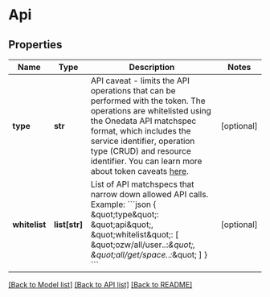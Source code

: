# Api

## Properties
Name | Type | Description | Notes
------------ | ------------- | ------------- | -------------
**type** | **str** | API caveat - limits the API operations that can be performed with the token. The operations are whitelisted using the Onedata API matchspec format, which includes the service identifier, operation type (CRUD) and resource identifier.  You can learn more about token caveats [here](https://onedata.org/#/home/documentation/doc/using_onedata/tokens[token-caveats].html).  | [optional] 
**whitelist** | **list[str]** | List of API matchspecs that narrow down allowed API calls.  Example: &#x60;&#x60;&#x60;json   {     \&quot;type\&quot;: \&quot;api\&quot;,     \&quot;whitelist\&quot;: [       \&quot;ozw/all/user.*.*:*\&quot;,       \&quot;all/get/space.*.*:*\&quot;     ]   } &#x60;&#x60;&#x60;  | [optional] 

[[Back to Model list]](../README.md#documentation-for-models) [[Back to API list]](../README.md#documentation-for-api-endpoints) [[Back to README]](../README.md)

